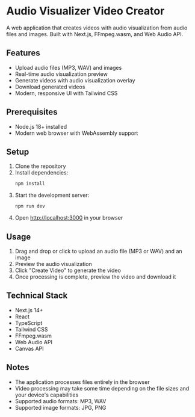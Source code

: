 # Audio Visualizer Video Creator

A web application that creates videos with audio visualization from audio files and images. Built with Next.js, FFmpeg.wasm, and Web Audio API.

## Features

- Upload audio files (MP3, WAV) and images
- Real-time audio visualization preview
- Generate videos with audio visualization overlay
- Download generated videos
- Modern, responsive UI with Tailwind CSS

## Prerequisites

- Node.js 18+ installed
- Modern web browser with WebAssembly support

## Setup

1. Clone the repository
2. Install dependencies:
   ```bash
   npm install
   ```
3. Start the development server:
   ```bash
   npm run dev
   ```
4. Open [http://localhost:3000](http://localhost:3000) in your browser

## Usage

1. Drag and drop or click to upload an audio file (MP3 or WAV) and an image
2. Preview the audio visualization
3. Click "Create Video" to generate the video
4. Once processing is complete, preview the video and download it

## Technical Stack

- Next.js 14+
- React
- TypeScript
- Tailwind CSS
- FFmpeg.wasm
- Web Audio API
- Canvas API

## Notes

- The application processes files entirely in the browser
- Video processing may take some time depending on the file sizes and your device's capabilities
- Supported audio formats: MP3, WAV
- Supported image formats: JPG, PNG
